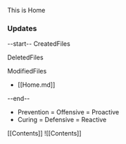 This is Home

### Updates

--start--
CreatedFiles



DeletedFiles



ModifiedFiles

- [[Home.md]]


--end--


- Prevention = Offensive = Proactive
- Curing = Defensive = Reactive

[[Contents]]
![[Contents]]